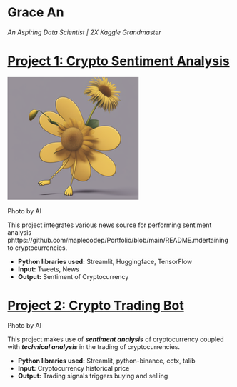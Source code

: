 # Grace An
*An Aspiring Data Scientist | 2X Kaggle Grandmaster*

# [Project 1: Crypto Sentiment Analysis](http://youtube.com/dataprofessor)
![logo 1](aiimg20240105.png)

Photo by AI

This project integrates various news source for performing sentiment analysis phttps://github.com/maplecodep/Portfolio/blob/main/README.mdertaining to cryptocurrencies.
* **Python libraries used:** Streamlit, Huggingface, TensorFlow
* **Input:** Tweets, News
* **Output:** Sentiment of Cryptocurrency

# [Project 2: Crypto Trading Bot](http://youtube.com/dataprofessor)

Photo by AI

This project makes use of ***sentiment analysis*** of cryptocurrency coupled with ***technical analysis*** in the trading of cryptocurrencies.
* **Python libraries used:** Streamlit, python-binance, cctx, talib
* **Input:** Cryptocurrency historical price
* **Output:** Trading signals triggers buying and selling
